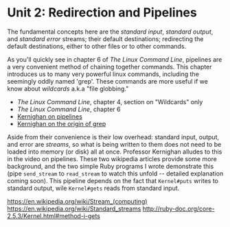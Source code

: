 # Unit 2: Redirection and Pipelines

The fundamental concepts here are the _standard input_, _standard output_, and _standard error_ streams; their default destinations; redirecting the default destinations, either to other files or to other commands. 

As you'll quickly see in chapter 6 of _The Linux Command Line_, pipelines are a very convenient method of chaining together commands. This chapter introduces us to many very powerful linux commands, including the seemingly oddly named 'grep'. These commands are more useful if we know about _wildcards_ a.k.a "file globbing."

* _The Linux Command Line_, chapter 4, section on "Wildcards" only
* _The Linux Command Line_, chapter 6
* [Kernighan on pipelines](https://www.youtube.com/watch?v=bKzonnwoR2I)
* [Kernighan on the origin of grep](https://www.youtube.com/watch?v=NTfOnGZUZDk)

Aside from their convenience is their low overhead: standard input, output, and error are _streams_, so what is being written to them does not need to be loaded into memory (or disk) all at once. Professor Kernighan alludes to this in the video on pipelines. These two wikipedia articles provide some more background, and the two simple Ruby programs I wrote demonstrate this (pipe `send_stream` to `read_stream` to watch this unfold -- detailed explanation coming soon). This pipeline depends on the fact that `Kernel#puts` writes to standard output, wile `Kernel#gets` reads from standard input.

https://en.wikipedia.org/wiki/Stream_(computing)
https://en.wikipedia.org/wiki/Standard_streams
http://ruby-doc.org/core-2.5.3/Kernel.html#method-i-gets
